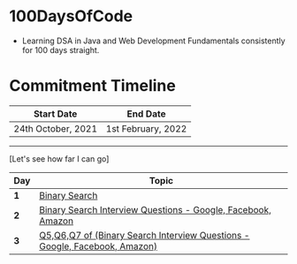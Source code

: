 # 100DaysOfCode
- Learning DSA in Java and Web Development Fundamentals consistently for 100 days straight.



# Commitment Timeline 


| Start Date  | End Date    |
| ----------- | ----------- |
| 24th October, 2021 | 1st February, 2022 |

---
[Let's see how far I can go]

Day | Topic
--- | ---
**1** |  [Binary Search](/Days/Day1.md)
**2** |  [Binary Search Interview Questions - Google, Facebook, Amazon](/Days/Day2.md)
**3** |  [Q5,Q6,Q7 of (Binary Search Interview Questions - Google, Facebook, Amazon)](/Days/Day3.md)
